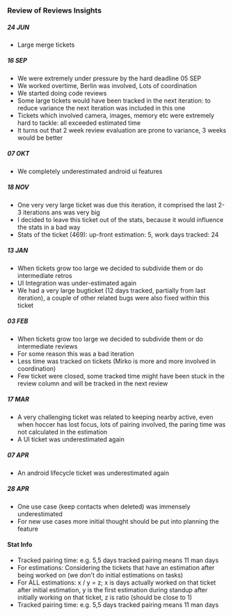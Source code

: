 ### Review of Reviews Insights

##### 24 JUN

* Large merge tickets

##### 16 SEP

* We were extremely under pressure by the hard deadline 05 SEP
* We worked overtime, Berlin was involved, Lots of coordination
* We started doing code reviews
* Some large tickets would have been tracked in the next iteration: to reduce variance the next iteration was included in this one
* Tickets which involved camera, images, memory etc were extremely hard to tackle: all exceeded estimated time
* It turns out that 2 week review evaluation are prone to variance, 3 weeks would be better

##### 07 OKT

* We completely underestimated android ui features

##### 18 NOV

* One very very large ticket was due this iteration, it comprised the last 2-3 iterations ans was very big
* I decided to leave this ticket out of the stats, because it would influence the stats in a bad way
* Stats of the ticket (469): up-front estimation: 5, work days tracked: 24

##### 13 JAN

* When tickets grow too large we decided to subdivide them or do intermediate retros
* UI Integration was under-estimated again
* We had a very large bugticket (12 days tracked, partially from last iteration), a couple of other related bugs were also fixed within this ticket

##### 03 FEB

* When tickets grow too large we decided to subdivide them or do intermediate reviews
* For some reason this was a bad iteration
* Less time was tracked on tickets (Mirko is more and more involved in coordination)
* Few ticket were closed, some tracked time might have been stuck in the review column and will be tracked in the next review

##### 17 MAR

* A very challenging ticket was related to keeping nearby active, even when hoccer has lost focus, lots of pairing involved, the paring time was not calculated in the estimation
* A UI ticket was underestimated again

##### 07 APR

* An android lifecycle ticket was underestimated again 

##### 28 APR

* One use case (keep contacts when deleted) was immensely underestimated
* For new use cases more initial thought should be put into planning the feature

#### Stat Info

* Tracked pairing time: e.g. 5,5 days tracked pairing means 11 man days 
* For estimations: Considering the tickets that have an estimation after being worked on (we don't do initial estimations on tasks)
* For ALL estimations: x / y = z; x is days actually worked on that ticket after initial estimation, y is the first estimation during standup after initially working on that ticket, z is ratio (should be close to 1) 
* Tracked pairing time: e.g. 5,5 days tracked pairing means 11 man days